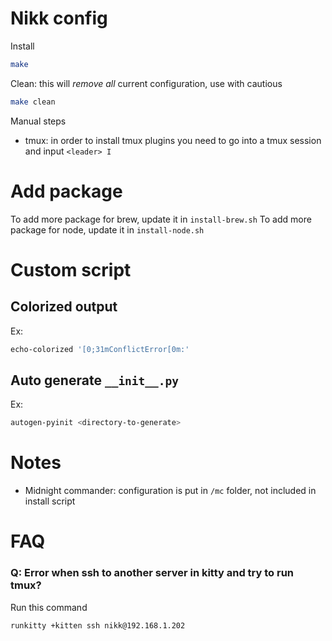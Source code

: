 # Nikk config

Install

```bash
make
```

Clean: this will *remove all* current configuration, use with cautious

```bash
make clean
```

Manual steps

* tmux: in order to install tmux plugins you need to go into a tmux session and input `<leader> I`

# Add package

To add more package for brew, update it in `install-brew.sh`
To add more package for node, update it in `install-node.sh`

# Custom script

## Colorized output

Ex:

```bash
echo-colorized '[0;31mConflictError[0m:'
```

## Auto generate `__init__.py`

Ex:

```bash
autogen-pyinit <directory-to-generate>
```

# Notes

* Midnight commander: configuration is put in `/mc` folder, not included in install script

# FAQ

### Q: Error when ssh to another server in kitty and try to run tmux?

Run this command

	runkitty +kitten ssh nikk@192.168.1.202
